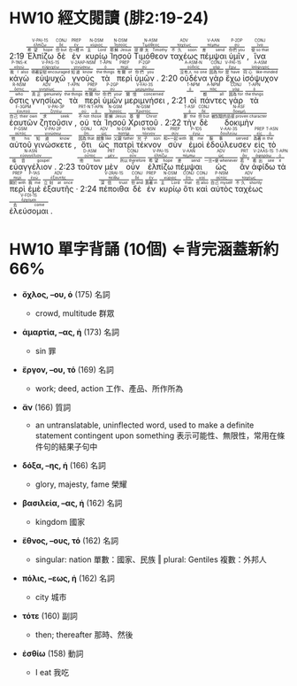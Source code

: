 # HW10 經文閱讀 (腓2:19-24)

2:19 <RUBY><ruby><ruby>Ἐλπίζω<rt>希望 hope</rt></ruby><rt><a href='https://bible.fhl.net/new/s.php?N=0&k=01679&m='>ἐλπίζω</a></rt></ruby><rt>V-PAI-1S</rt></RUBY> <RUBY><ruby><ruby>δὲ<rt>但 but</rt></ruby><rt><a href='https://bible.fhl.net/new/s.php?N=0&k=01161&m='>δέ</a></rt></ruby><rt>CONJ</rt></RUBY> <RUBY><ruby><ruby>ἐν<rt>在~裡 in</rt></ruby><rt><a href='https://bible.fhl.net/new/s.php?N=0&k=01722&m='>ἐν</a></rt></ruby><rt>PREP</rt></RUBY> <RUBY><ruby><ruby>κυρίῳ<rt>主 Lord</rt></ruby><rt><a href='https://bible.fhl.net/new/s.php?N=0&k=02962&m='>κύριος</a></rt></ruby><rt>N-DSM</rt></RUBY> <RUBY><ruby><ruby>Ἰησοῦ<rt>耶穌 Jesus</rt></ruby><rt><a href='https://bible.fhl.net/new/s.php?N=0&k=02424&m='>Ἰησοῦς</a></rt></ruby><rt>N-DSM</rt></RUBY> <RUBY><ruby><ruby>Τιμόθεον<rt>提摩太 Timothy</rt></ruby><rt><a href='https://bible.fhl.net/new/s.php?N=0&k=05095&m='>Τιμόθεος</a></rt></ruby><rt>N-ASM</rt></RUBY> <RUBY><ruby><ruby>ταχέως<rt>不久 soon</rt></ruby><rt><a href='https://bible.fhl.net/new/s.php?N=0&k=05030&m='>ταχέως</a></rt></ruby><rt>ADV</rt></RUBY> <RUBY><ruby><ruby>πέμψαι<rt>差 send</rt></ruby><rt><a href='https://bible.fhl.net/new/s.php?N=0&k=03992&m='>πέμπω</a></rt></ruby><rt>V-AAN</rt></RUBY> <RUBY><ruby><ruby>ὑμῖν<rt>你們 you</rt></ruby><rt><a href='https://bible.fhl.net/new/s.php?N=0&k=05213&m='>σύ</a></rt></ruby><rt>P-2DP</rt></RUBY> , <RUBY><ruby><ruby>ἵνα<rt>使 so that</rt></ruby><rt><a href='https://bible.fhl.net/new/s.php?N=0&k=02443&m='>ἵνα</a></rt></ruby><rt>CONJ</rt></RUBY> <RUBY><ruby><ruby>κἀγὼ<rt>我 I also</rt></ruby><rt><a href='https://bible.fhl.net/new/s.php?N=0&k=02504&m='>κἀγώ</a></rt></ruby><rt>P-1NS-K</rt></RUBY> <RUBY><ruby><ruby>εὐψυχῶ<rt>得著安慰 encouraged</rt></ruby><rt><a href='https://bible.fhl.net/new/s.php?N=0&k=02174&m='>εὐψυχέω</a></rt></ruby><rt>V-PAS-1S</rt></RUBY> <RUBY><ruby><ruby>γνοὺς<rt>知道 know</rt></ruby><rt><a href='https://bible.fhl.net/new/s.php?N=0&k=01097&m='>γινώσκω</a></rt></ruby><rt>V-2AAP-NSM</rt></RUBY> <RUBY><ruby><ruby>τὰ<rt>the things</rt></ruby><rt><a href='https://bible.fhl.net/new/s.php?N=0&k=03588&m='>ὁ</a></rt></ruby><rt>T-APN</rt></RUBY> <RUBY><ruby><ruby>περὶ<rt>有關 of</rt></ruby><rt><a href='https://bible.fhl.net/new/s.php?N=0&k=04012&m='>περί</a></rt></ruby><rt>PREP</rt></RUBY> <RUBY><ruby><ruby>ὑμῶν<rt>你們 you</rt></ruby><rt><a href='https://bible.fhl.net/new/s.php?N=0&k=05216&m='>σύ</a></rt></ruby><rt>P-2GP</rt></RUBY> . 2:20 <RUBY><ruby><ruby>οὐδένα<rt>沒有人 no one</rt></ruby><rt><a href='https://bible.fhl.net/new/s.php?N=0&k=03762&m='>οὐδείς</a></rt></ruby><rt>A-ASM-N</rt></RUBY> <RUBY><ruby><ruby>γὰρ<rt>因為 for</rt></ruby><rt><a href='https://bible.fhl.net/new/s.php?N=0&k=01063&m='>γάρ</a></rt></ruby><rt>CONJ</rt></RUBY> <RUBY><ruby><ruby>ἔχω<rt>是 have</rt></ruby><rt><a href='https://bible.fhl.net/new/s.php?N=0&k=02192&m='>ἔχω</a></rt></ruby><rt>V-PAI-1S</rt></RUBY> <RUBY><ruby><ruby>ἰσόψυχον<rt>同心 like-minded</rt></ruby><rt><a href='https://bible.fhl.net/new/s.php?N=0&k=02473&m='>ἰσόψυχος</a></rt></ruby><rt>A-ASM</rt></RUBY> <RUBY><ruby><ruby>ὅστις<rt>who</rt></ruby><rt><a href='https://bible.fhl.net/new/s.php?N=0&k=03748&m='>ὅστις</a></rt></ruby><rt>R-NSM</rt></RUBY> <RUBY><ruby><ruby>γνησίως<rt>真正 genuinely</rt></ruby><rt><a href='https://bible.fhl.net/new/s.php?N=0&k=01104&m='>γνησίως</a></rt></ruby><rt>ADV</rt></RUBY> <RUBY><ruby><ruby>τὰ<rt>the things</rt></ruby><rt><a href='https://bible.fhl.net/new/s.php?N=0&k=03588&m='>ὁ</a></rt></ruby><rt>T-APN</rt></RUBY> <RUBY><ruby><ruby>περὶ<rt>有關 for</rt></ruby><rt><a href='https://bible.fhl.net/new/s.php?N=0&k=04012&m='>περί</a></rt></ruby><rt>PREP</rt></RUBY> <RUBY><ruby><ruby>ὑμῶν<rt>你們 your</rt></ruby><rt><a href='https://bible.fhl.net/new/s.php?N=0&k=05216&m='>σύ</a></rt></ruby><rt>P-2GP</rt></RUBY> <RUBY><ruby><ruby>μεριμνήσει<rt>關懷 concerned</rt></ruby><rt><a href='https://bible.fhl.net/new/s.php?N=0&k=03309&m='>μεριμνάω</a></rt></ruby><rt>V-FAI-3S</rt></RUBY> , 2:21 <RUBY><ruby><ruby>οἱ<rt></rt></ruby><rt><a href='https://bible.fhl.net/new/s.php?N=0&k=03588&m='>ὁ</a></rt></ruby><rt>T-NPM</rt></RUBY> <RUBY><ruby><ruby>πάντες<rt>都 all</rt></ruby><rt><a href='https://bible.fhl.net/new/s.php?N=0&k=03956&m='>πᾶς</a></rt></ruby><rt>A-NPM</rt></RUBY> <RUBY><ruby><ruby>γὰρ<rt>因為 for</rt></ruby><rt><a href='https://bible.fhl.net/new/s.php?N=0&k=01063&m='>γάρ</a></rt></ruby><rt>CONJ</rt></RUBY> <RUBY><ruby><ruby>τὰ<rt>the things</rt></ruby><rt><a href='https://bible.fhl.net/new/s.php?N=0&k=03588&m='>ὁ</a></rt></ruby><rt>T-APN</rt></RUBY> <RUBY><ruby><ruby>ἑαυτῶν<rt>自己 their own</rt></ruby><rt><a href='https://bible.fhl.net/new/s.php?N=0&k=01438&m='>ἑαυτοῦ</a></rt></ruby><rt>F-3GPM</rt></RUBY> <RUBY><ruby><ruby>ζητοῦσιν<rt>求 seek</rt></ruby><rt><a href='https://bible.fhl.net/new/s.php?N=0&k=02212&m='>ζητέω</a></rt></ruby><rt>V-PAI-3P</rt></RUBY> , <RUBY><ruby><ruby>οὐ<rt>不 not</rt></ruby><rt><a href='https://bible.fhl.net/new/s.php?N=0&k=03756&m='>οὐ</a></rt></ruby><rt>PRT-N</rt></RUBY> <RUBY><ruby><ruby>τὰ<rt>those</rt></ruby><rt><a href='https://bible.fhl.net/new/s.php?N=0&k=03588&m='>ὁ</a></rt></ruby><rt>T-APN</rt></RUBY> <RUBY><ruby><ruby>Ἰησοῦ<rt>耶穌 Jesus</rt></ruby><rt><a href='https://bible.fhl.net/new/s.php?N=0&k=02424&m='>Ἰησοῦς</a></rt></ruby><rt>N-GSM</rt></RUBY> <RUBY><ruby><ruby>Χριστοῦ<rt>基督 Christ</rt></ruby><rt><a href='https://bible.fhl.net/new/s.php?N=0&k=05547&m='>Χριστός</a></rt></ruby><rt>N-GSM</rt></RUBY> . 2:22 <RUBY><ruby><ruby>τὴν<rt>那 the</rt></ruby><rt><a href='https://bible.fhl.net/new/s.php?N=0&k=03588&m='>ὁ</a></rt></ruby><rt>T-ASF</rt></RUBY> <RUBY><ruby><ruby>δὲ<rt>但 but</rt></ruby><rt><a href='https://bible.fhl.net/new/s.php?N=0&k=01161&m='>δέ</a></rt></ruby><rt>CONJ</rt></RUBY> <RUBY><ruby><ruby>δοκιμὴν<rt>被試驗的品德 proven character</rt></ruby><rt><a href='https://bible.fhl.net/new/s.php?N=0&k=01382&m='>δοκιμή</a></rt></ruby><rt>N-ASF</rt></RUBY> <RUBY><ruby><ruby>αὐτοῦ<rt>他 his</rt></ruby><rt><a href='https://bible.fhl.net/new/s.php?N=0&k=00846&m='>αὐτός</a></rt></ruby><rt>P-GSM</rt></RUBY> <RUBY><ruby><ruby>γινώσκετε<rt>知道 know</rt></ruby><rt><a href='https://bible.fhl.net/new/s.php?N=0&k=01097&m='>γινώσκω</a></rt></ruby><rt>V-PAI-2P</rt></RUBY> , <RUBY><ruby><ruby>ὅτι<rt>因為 that</rt></ruby><rt><a href='https://bible.fhl.net/new/s.php?N=0&k=03754&m='>ὅτι</a></rt></ruby><rt>CONJ</rt></RUBY> <RUBY><ruby><ruby>ὡς<rt>就像 like</rt></ruby><rt><a href='https://bible.fhl.net/new/s.php?N=0&k=05613&m='>ὡς</a></rt></ruby><rt>ADV</rt></RUBY> <RUBY><ruby><ruby>πατρὶ<rt>父親 father</rt></ruby><rt><a href='https://bible.fhl.net/new/s.php?N=0&k=03962&m='>πατήρ</a></rt></ruby><rt>N-DSM</rt></RUBY> <RUBY><ruby><ruby>τέκνον<rt>兒子 son</rt></ruby><rt><a href='https://bible.fhl.net/new/s.php?N=0&k=05043&m='>τέκνον</a></rt></ruby><rt>N-NSN</rt></RUBY> <RUBY><ruby><ruby>σὺν<rt>和~一起 with</rt></ruby><rt><a href='https://bible.fhl.net/new/s.php?N=0&k=04862&m='>σύν</a></rt></ruby><rt>PREP</rt></RUBY> <RUBY><ruby><ruby>ἐμοὶ<rt>我 me</rt></ruby><rt><a href='https://bible.fhl.net/new/s.php?N=0&k=01698&m='>ἐγώ</a></rt></ruby><rt>P-1DS</rt></RUBY> <RUBY><ruby><ruby>ἐδούλευσεν<rt>服事 served</rt></ruby><rt><a href='https://bible.fhl.net/new/s.php?N=0&k=01398&m='>δουλεύω</a></rt></ruby><rt>V-AAI-3S</rt></RUBY> <RUBY><ruby><ruby>εἰς<rt>為著 in</rt></ruby><rt><a href='https://bible.fhl.net/new/s.php?N=0&k=01519&m='>εἰς</a></rt></ruby><rt>PREP</rt></RUBY> <RUBY><ruby><ruby>τὸ<rt>the</rt></ruby><rt><a href='https://bible.fhl.net/new/s.php?N=0&k=03588&m='>ὁ</a></rt></ruby><rt>T-ASN</rt></RUBY> <RUBY><ruby><ruby>εὐαγγέλιον<rt>福音 gospel</rt></ruby><rt><a href='https://bible.fhl.net/new/s.php?N=0&k=02098&m='>εὐαγγέλιον</a></rt></ruby><rt>N-ASN</rt></RUBY> . 2:23 <RUBY><ruby><ruby>τοῦτον<rt>他 him</rt></ruby><rt><a href='https://bible.fhl.net/new/s.php?N=0&k=05126&m='>οὗτος</a></rt></ruby><rt>D-ASM</rt></RUBY> <RUBY><ruby><ruby>μὲν<rt></rt></ruby><rt><a href='https://bible.fhl.net/new/s.php?N=0&k=03303&m='>μέν</a></rt></ruby><rt>PRT</rt></RUBY> <RUBY><ruby><ruby>οὖν<rt>所以 therefore</rt></ruby><rt><a href='https://bible.fhl.net/new/s.php?N=0&k=03767&m='>οὖν</a></rt></ruby><rt>CONJ</rt></RUBY> <RUBY><ruby><ruby>ἐλπίζω<rt>希望 hope</rt></ruby><rt><a href='https://bible.fhl.net/new/s.php?N=0&k=01679&m='>ἐλπίζω</a></rt></ruby><rt>V-PAI-1S</rt></RUBY> <RUBY><ruby><ruby>πέμψαι<rt>差 send</rt></ruby><rt><a href='https://bible.fhl.net/new/s.php?N=0&k=03992&m='>πέμπω</a></rt></ruby><rt>V-AAN</rt></RUBY> <RUBY><ruby><ruby>ὡς<rt>一旦~便 whenever</rt></ruby><rt><a href='https://bible.fhl.net/new/s.php?N=0&k=05613&m='>ὡς</a></rt></ruby><rt>ADV</rt></RUBY> <RUBY><ruby><ruby>ἂν<rt>若 *</rt></ruby><rt><a href='https://bible.fhl.net/new/s.php?N=0&k=00302&m='>ἄν</a></rt></ruby><rt>PRT</rt></RUBY> <RUBY><ruby><ruby>ἀφίδω<rt>看出 see</rt></ruby><rt><a href='https://bible.fhl.net/new/s.php?N=0&k=00872&m='>ἀφοράω</a></rt></ruby><rt>V-2AAS-1S</rt></RUBY> <RUBY><ruby><ruby>τὰ<rt>it</rt></ruby><rt><a href='https://bible.fhl.net/new/s.php?N=0&k=03588&m='>ὁ</a></rt></ruby><rt>T-APN</rt></RUBY> <RUBY><ruby><ruby>περὶ<rt>關於 with</rt></ruby><rt><a href='https://bible.fhl.net/new/s.php?N=0&k=04012&m='>περί</a></rt></ruby><rt>PREP</rt></RUBY> <RUBY><ruby><ruby>ἐμὲ<rt>我 me</rt></ruby><rt><a href='https://bible.fhl.net/new/s.php?N=0&k=01691&m='>ἐγώ</a></rt></ruby><rt>P-1AS</rt></RUBY> <RUBY><ruby><ruby>ἐξαυτῆς<rt>立刻 at once</rt></ruby><rt><a href='https://bible.fhl.net/new/s.php?N=0&k=01824&m='>ἐξαυτῆς</a></rt></ruby><rt>ADV</rt></RUBY> · 2:24 <RUBY><ruby><ruby>πέποιθα<rt>深信 trust</rt></ruby><rt><a href='https://bible.fhl.net/new/s.php?N=0&k=03982&m='>πείθω</a></rt></ruby><rt>V-2RAI-1S</rt></RUBY> <RUBY><ruby><ruby>δὲ<rt>但 and</rt></ruby><rt><a href='https://bible.fhl.net/new/s.php?N=0&k=01161&m='>δέ</a></rt></ruby><rt>CONJ</rt></RUBY> <RUBY><ruby><ruby>ἐν<rt>靠著 in</rt></ruby><rt><a href='https://bible.fhl.net/new/s.php?N=0&k=01722&m='>ἐν</a></rt></ruby><rt>PREP</rt></RUBY> <RUBY><ruby><ruby>κυρίῳ<rt>主 Lord</rt></ruby><rt><a href='https://bible.fhl.net/new/s.php?N=0&k=02962&m='>κύριος</a></rt></ruby><rt>N-DSM</rt></RUBY> <RUBY><ruby><ruby>ὅτι<rt>that</rt></ruby><rt><a href='https://bible.fhl.net/new/s.php?N=0&k=03754&m='>ὅτι</a></rt></ruby><rt>CONJ</rt></RUBY> <RUBY><ruby><ruby>καὶ<rt>也 also</rt></ruby><rt><a href='https://bible.fhl.net/new/s.php?N=0&k=02532&m='>καί</a></rt></ruby><rt>CONJ</rt></RUBY> <RUBY><ruby><ruby>αὐτὸς<rt>自己 myself</rt></ruby><rt><a href='https://bible.fhl.net/new/s.php?N=0&k=00846&m='>αὐτός</a></rt></ruby><rt>P-NSM</rt></RUBY> <RUBY><ruby><ruby>ταχέως<rt>不久 shortly</rt></ruby><rt><a href='https://bible.fhl.net/new/s.php?N=0&k=05030&m='>ταχέως</a></rt></ruby><rt>ADV</rt></RUBY> <RUBY><ruby><ruby>ἐλεύσομαι<rt>去 come</rt></ruby><rt><a href='https://bible.fhl.net/new/s.php?N=0&k=02064&m='>ἔρχομαι</a></rt></ruby><rt>V-FDI-1S</rt></RUBY> .

<div style='page-break-after: always;'></div>



<div style='page-break-before: always;'></div>

# HW10 單字背誦 (10個) ⇐背完涵蓋新約 66%

- **ὄχλος, –ου, ὁ** (175) 名詞
	- crowd, multitude 群眾

- **ἁμαρτία, –ας, ἡ** (173) 名詞
	- sin 罪

- **ἔργον, –ου, τό** (169) 名詞
	- work; deed, action 工作、產品、所作所為

- **ἄν** (166) 質詞
	- an untranslatable, uninflected word, used to make a definite statement contingent upon something 表示可能性、無限性，常用在條件句的結果子句中

- **δόξα, –ης, ἡ** (166) 名詞
	- glory, majesty, fame 榮耀

- **βασιλεία, –ας, ἡ** (162) 名詞
	- kingdom 國家 

- **ἔθνος, –ους, τό** (162) 名詞
	- singular: nation 單數：國家、民族 ‖ plural: Gentiles 複數：外邦人

- **πόλις, –εως, ἡ** (162) 名詞
	- city 城市

- **τότε** (160) 副詞
	- then; thereafter 那時、然後

- **ἐσθίω** (158) 動詞
	- I eat 我吃